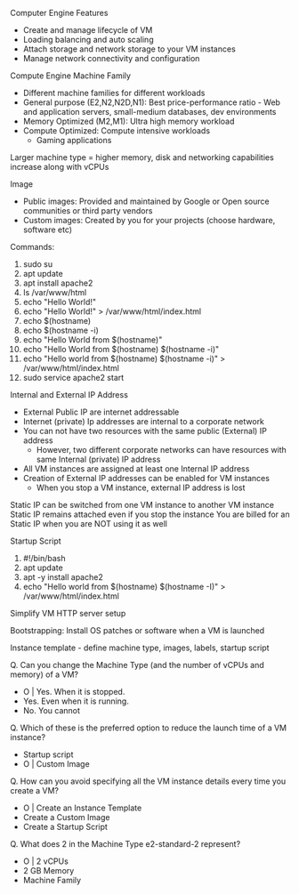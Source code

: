 Computer Engine Features
- Create and manage lifecycle of VM 
-  Loading balancing and auto scaling
-  Attach storage and network storage to your VM instances
- Manage network connectivity and configuration

Compute Engine Machine Family
- Different machine families for different workloads
- General purpose (E2,N2,N2D,N1): Best price-performance ratio
	  - Web and application servers, small-medium databases, dev environments
- Memory Optimized (M2,M1): Ultra high memory workload 
- Compute Optimized: Compute intensive workloads
	- Gaming applications

Larger machine type = higher memory, disk and networking capabilities increase along with vCPUs

Image
- Public images: Provided and maintained by Google or Open source communities or third party vendors
- Custom images: Created by you for your projects (choose hardware, software etc)
  
Commands:
1. sudo su
2. apt update
3. apt install apache2
4. ls /var/www/html
5. echo "Hello World!"
6. echo "Hello World!" > /var/www/html/index.html
7. echo $(hostname)
8. echo $(hostname -i)
9. echo "Hello World from $(hostname)"
10. echo "Hello World from $(hostname) $(hostname -i)"
11. echo "Hello world from $(hostname) $(hostname -i)" > /var/www/html/index.html
12. sudo service apache2 start

Internal and External IP Address
- External Public IP are internet addressable
- Internet (private) Ip addresses are internal to a corporate network 
-  You can not have two resources with the same public (External) IP address
	- However, two different corporate networks can have resources with same Internal (private) IP address
- All VM instances are assigned at least one Internal IP address
- Creation of External IP addresses can be enabled for VM instances
	- When you stop a VM instance, external IP address is lost

Static IP can be switched from one VM instance to another VM instance
Static IP remains attached even if you stop the instance
You are billed for an Static IP when you are NOT using it as well

Startup Script
1. #!/bin/bash
2. apt update 
3. apt -y install apache2
4. echo "Hello world from $(hostname) $(hostname -I)" > /var/www/html/index.html
   
   
Simplify VM HTTP server setup

Bootstrapping: Install OS  patches or software when a VM is launched

Instance template - define machine type, images, labels, startup script

Q. Can you change the Machine Type (and the number of vCPUs and memory) of a VM?
- O | Yes. When it is stopped. 
- Yes. Even when it is running.
- No. You cannot
  
Q. Which of these is the preferred option to reduce the launch time of a VM instance?
- Startup script
- O | Custom Image
  
Q. How can you avoid specifying all the VM instance details every time you create a VM?

- O | Create an Instance Template
- Create a Custom Image
- Create a Startup Script

Q. What does 2 in the Machine Type e2-standard-2 represent?
- O | 2 vCPUs
- 2 GB Memory
- Machine Family


